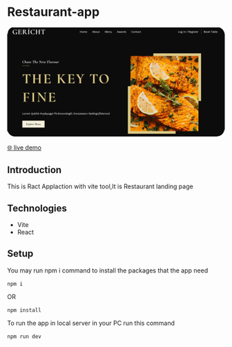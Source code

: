 # Restaurant-app

  ![demo screenshot](https://github.com/hind-hisham/Restaurant-app/blob/main/src/assets/Restaurant-screenshot.png)

  [🌐 live demo](https://github.com/hind-hisham/Restaurant-app/)

## Introduction
This is Ract Applaction with vite tool,It is Restaurant landing page

## Technologies
* Vite
* React

## Setup
You may run npm i command to install the packages that the app need
```
npm i
```
OR
```
npm install
```
To run the app in local server in your PC run this command
```
npm run dev
```
